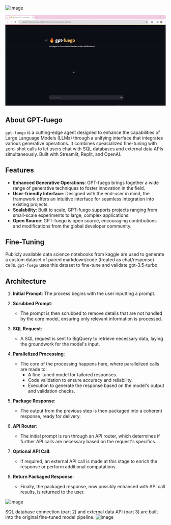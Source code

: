 ![image](https://github.com/Nathan-Roll1/gpt-fuego/assets/96995554/499fe231-6a6c-4c75-bdc7-b8eb96980be1)


![GPT-fuego Demo](gpt-fuego-demo.gif)

## About GPT-fuego

`gpt-fuego` is a cutting-edge agent designed to enhance the capabilities of Large Language Models (LLMs) through a unifying interface that integrates various generative operations. It combines speacialized fine-tuning with zero-shot calls to let users chat with SQL databases and external data APIs simultaneously. Built with Streamlit, Replit, and OpenAI.

## Features

- **Enhanced Generative Operations**: GPT-fuego brings together a wide range of generative techniques to foster innovation in the field.
- **User-friendly Interface**: Designed with the end-user in mind, the framework offers an intuitive interface for seamless integration into existing projects.
- **Scalability**: Built to scale, GPT-fuego supports projects ranging from small-scale experiments to large, complex applications.
- **Open Source**: GPT-fuego is open source, encouraging contributions and modifications from the global developer community.

## Fine-Tuning
Publicly available data science notebooks from kaggle are used to generate a custom dataset of paired markdown/code (treated as chat/response) cells. `gpt-fuego` uses this dataset to fine-tune and validate gpt-3.5-turbo.

## Architecture
1. **Initial Prompt**: The process begins with the user inputting a prompt.
   
2. **Scrubbed Prompt**: 
   - The prompt is then scrubbed to remove details that are not handled by the core model, ensuring only relevant information is processed.

3. **SQL Request**:
   - A SQL request is sent to BigQuery to retrieve necessary data, laying the groundwork for the model's input.

4. **Parallelized Processing**:
   - The core of the processing happens here, where parallelized calls are made to:
     - A fine-tuned model for tailored responses.
     - Code validation to ensure accuracy and reliability.
     - Execution to generate the response based on the model's output and validation checks.

5. **Package Response**:
   - The output from the previous step is then packaged into a coherent response, ready for delivery.

6. **API Router**:
   - The initial prompt is run through an API router, which determines if further API calls are necessary based on the request's specifics.

7. **Optional API Call**:
   - If required, an external API call is made at this stage to enrich the response or perform additional computations.

8. **Return Packaged Response**:
   - Finally, the packaged response, now possibly enhanced with API call results, is returned to the user.

![image](https://github.com/Nathan-Roll1/gpt-fuego/assets/96995554/1558b5ec-535d-46a4-8348-5e7af5320241)


SQL database connection (part 2) and external data API (part 3) are built into the original fine-tuned model pipeline.
![image](https://github.com/Nathan-Roll1/gpt-fuego/assets/96995554/33c77905-9b29-4e19-8c29-2d4dbd94da4a)

